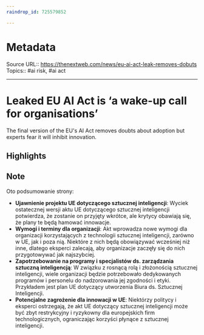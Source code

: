 ```yaml
---
raindrop_id: 725579852

---
```


# Metadata
Source URL:: https://thenextweb.com/news/eu-ai-act-leak-removes-dobuts
Topics:: #ai risk, #ai act

---
# Leaked EU AI Act is ‘a wake-up call for organisations’

The final version of the EU&#39;s AI Act removes doubts about adoption but experts fear it will inhibit innovation.

## Highlights
## Note

Oto podsumowanie strony:

- **Ujawnienie projektu UE dotyczącego sztucznej inteligencji**: Wyciek ostatecznej wersji aktu UE dotyczącego sztucznej inteligencji potwierdza, że zostanie on przyjęty wkrótce, ale krytycy obawiają się, że plany te będą hamować innowacje.
- **Wymogi i terminy dla organizacji**: Akt wprowadza nowe wymogi dla organizacji korzystających z technologii sztucznej inteligencji, zarówno w UE, jak i poza nią. Niektóre z nich będą obowiązywać wcześniej niż inne, dlatego eksperci zalecają, aby organizacje zaczęły się do nich przygotowywać jak najszybciej.
- **Zapotrzebowanie na programy i specjalistów ds. zarządzania sztuczną inteligencją**: W związku z rosnącą rolą i złożonością sztucznej inteligencji, wiele organizacji będzie potrzebowało dedykowanych programów i personelu do nadzorowania jej zgodności i etyki. Przykładem jest plan UE dotyczący utworzenia Biura ds. Sztucznej Inteligencji.
- **Potencjalne zagrożenie dla innowacji w UE**: Niektórzy politycy i eksperci ostrzegają, że akt UE dotyczący sztucznej inteligencji może być zbyt restrykcyjny i ryzykowny dla europejskich firm technologicznych, ograniczając korzyści płynące z sztucznej inteligencji.